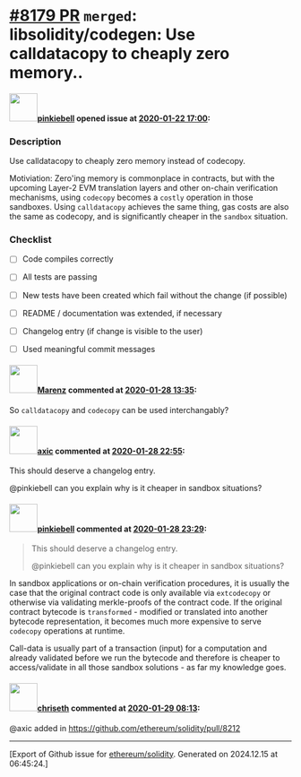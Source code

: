 # [\#8179 PR](https://github.com/ethereum/solidity/pull/8179) `merged`: libsolidity/codegen: Use calldatacopy to cheaply zero memory..

#### <img src="https://avatars.githubusercontent.com/u/40266861?u=f8b9d3b7a89ded9632eeaabb4e9c3fb70144f440&v=4" width="50">[pinkiebell](https://github.com/pinkiebell) opened issue at [2020-01-22 17:00](https://github.com/ethereum/solidity/pull/8179):

### Description
 
Use calldatacopy to cheaply zero memory instead of codecopy.

Motiviation:
  Zero'ing memory is commonplace in contracts, but with the upcoming
  Layer-2 EVM translation layers and other on-chain verification
  mechanisms, using `codecopy` becomes a `costly` operation in those
  sandboxes. Using `calldatacopy` achieves the same thing, gas costs
  are also the same as codecopy, and is significantly cheaper in the `sandbox` situation.

<!--### Your checklist for this pull request

Please review the [guidelines for contributing](http://solidity.readthedocs.io/en/latest/contributing.html) to this repository.

Please also note that this project is released with a [Contributor Code of Conduct](CONDUCT.md). By participating in this project you agree to abide by its terms.
-->
<!--
Please explain the changes you made here.

Thank you for your help!
-->

### Checklist
- [ ] Code compiles correctly
- [ ] All tests are passing
- [ ] New tests have been created which fail without the change (if possible)
- [ ] README / documentation was extended, if necessary
- [ ] Changelog entry (if change is visible to the user)
- [ ] Used meaningful commit messages


#### <img src="https://avatars.githubusercontent.com/u/424752?u=2d50de05ec528b9b84f8b905a56e90669b0f8927&v=4" width="50">[Marenz](https://github.com/Marenz) commented at [2020-01-28 13:35](https://github.com/ethereum/solidity/pull/8179#issuecomment-579248066):

So `calldatacopy` and `codecopy` can be used interchangably?

#### <img src="https://avatars.githubusercontent.com/u/20340?v=4" width="50">[axic](https://github.com/axic) commented at [2020-01-28 22:55](https://github.com/ethereum/solidity/pull/8179#issuecomment-579507690):

This should deserve a changelog entry.

@pinkiebell can you explain why is it cheaper in sandbox situations?

#### <img src="https://avatars.githubusercontent.com/u/40266861?u=f8b9d3b7a89ded9632eeaabb4e9c3fb70144f440&v=4" width="50">[pinkiebell](https://github.com/pinkiebell) commented at [2020-01-28 23:29](https://github.com/ethereum/solidity/pull/8179#issuecomment-579522616):

> This should deserve a changelog entry.
> 
> @pinkiebell can you explain why is it cheaper in sandbox situations?

In sandbox applications or on-chain verification procedures, it is usually the case that the original contract code is only available via `extcodecopy` or otherwise via validating merkle-proofs of the contract code. If the original contract bytecode is `transformed` - modified or translated into another bytecode representation, it becomes much more expensive to serve `codecopy` operations at runtime.

Call-data is usually part of a transaction (input) for a computation and already validated before we run the bytecode and therefore is cheaper to access/validate in all those sandbox solutions - as far my knowledge goes.

#### <img src="https://avatars.githubusercontent.com/u/9073706?v=4" width="50">[chriseth](https://github.com/chriseth) commented at [2020-01-29 08:13](https://github.com/ethereum/solidity/pull/8179#issuecomment-579643152):

@axic added in https://github.com/ethereum/solidity/pull/8212


-------------------------------------------------------------------------------



[Export of Github issue for [ethereum/solidity](https://github.com/ethereum/solidity). Generated on 2024.12.15 at 06:45:24.]
